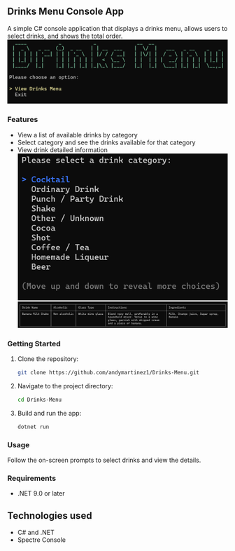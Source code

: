## Drinks Menu Console App

A simple C# console application that displays a drinks menu, allows users to select drinks, and shows the total order.
![Drink-Menu.png](Drinks-Menu/docs/images/Drink-Menu.png)

### Features

- View a list of available drinks by category
- Select category and see the drinks available for that category
- View drink detailed information
![Drink-Categories.png](Drinks-Menu/docs/images/Drink-Categories.png)
![Drink-Info.png](Drinks-Menu/docs/images/Drink-Info.png)

### Getting Started

1. Clone the repository:
   ```bash
   git clone https://github.com/andymartinez1/Drinks-Menu.git
   ```
2. Navigate to the project directory:
   ```bash
   cd Drinks-Menu
   ```
3. Build and run the app:
   ```bash
   dotnet run
   ```

### Usage

Follow the on-screen prompts to select drinks and view the details.

### Requirements

- .NET 9.0 or later


## Technologies used

- C# and .NET
- Spectre Console

